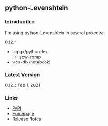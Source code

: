 ## python-Levenshtein

### Introduction

I'm using python-Levenshtein in several projects:

0.12.*

- logiqx/python-lev
  - scw-comp
- wca-db (notebook)



### Latest Version

0.12.2 Feb 1, 2021



### Links

- [PyPI](https://pypi.org/project/python-Levenshtein/)
- [Homepage](https://github.com/ztane/python-Levenshtein)
- [Release Notes](https://pypi.org/project/python-Levenshtein/#changelog)

